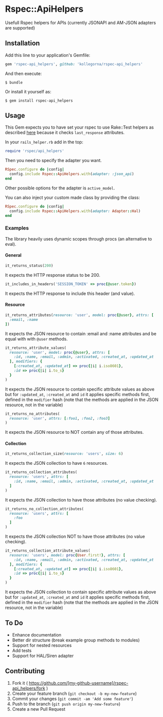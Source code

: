 # Rspec::ApiHelpers

Usefull Rspec helpers for APIs (currently JSONAPI and AM-JSON adapters are supported)

## Installation

Add this line to your application's Gemfile:

```ruby
gem 'rspec-api_helpers', github: 'kollegorna/rspec-api_helpers'
```

And then execute:

    $ bundle

Or install it yourself as:

    $ gem install rspec-api_helpers

## Usage
This Gem expects you to have set your rspec to use Rake::Test helpers as described
[here](https://gist.github.com/alex-zige/5795358) because it checks `last_response`
attributes.

In your `rails_helper.rb` add in the top:

```ruby
require 'rspec/api_helpers'
```

Then you need to specify the adapter you want.

```ruby
RSpec.configure do |config|
  config.include Rspec::ApiHelpers.with(adapter: :json_api)
end
```
Other possible options for the adapter is `active_model`.

You can also inject your custom made class by providing the class:
```ruby
RSpec.configure do |config|
  config.include Rspec::ApiHelpers.with(adapter: Adapter::Hal)
end
```

### Examples
The library heavily uses dynamic scopes through procs (an alternative to eval).


#### General

```ruby
it_returns_status(200)
```
It expects the HTTP response status to be 200.

```ruby
it_includes_in_headers('SESSION_TOKEN' => proc{@user.token})
```
It expects the HTTP response to include this header (and value).

#### Resource

```ruby
it_returns_attributes(resource: 'user', model: proc{@user}, attrs: [
  :email, :name
])
```

It expects the JSON resource to contain :email and :name attributes and
be equal with with `@user` methods.


```ruby
it_returns_attribute_values(
  resource: 'user', model: proc{@user}, attrs: [
    :id, :name, :email, :admin, :activated, :created_at, :updated_at
  ], modifiers: {
    [:created_at, :updated_at] => proc{|i| i.iso8601},
    :id => proc{|i| i.to_s}
  }
)
```
It expects the JSON resource to contain specific attribute values as above but for
`:updated_at`, `:created_at` and `id` it applies specific methods first, defined in the
`modifier` hash (note that the methods are applied in the JSON resource, not in the variable)

```ruby
it_returns_no_attributes(
  resource: 'user', attrs: [:foo1, :foo2, :foo3]
)
```
It expects the JSON resource to NOT contain any of those attributes.

#### Collection
```ruby
it_returns_collection_size(resource: 'users', size: 6)
```

It expects the JSON collection to have `6` resources.

```ruby
it_returns_collection_attributes(
  resource: 'users', attrs: [
    :id, :name, :email, :admin, :activated, :created_at, :updated_at
  ]
)
```

It expects the JSON collection to have those attributes (no value checking).


```ruby
it_returns_no_collection_attributes(
  resource: 'users', attrs: [
    :foo
  ]
)
```

It expects the JSON collection NOT to have those attributes (no value checking).


```ruby
it_returns_collection_attribute_values(
  resource: 'users', model: proc{User.first!}, attrs: [
    :id, :name, :email, :admin, :activated, :created_at, :updated_at
  ], modifiers: {
    [:created_at, :updated_at] => proc{|i| i.iso8601},
    :id => proc{|i| i.to_s}
  }
)
```

It expects the JSON collection to contain specific attribute values as above but for
`:updated_at`, `:created_at` and `id` it applies specific methods first, defined in the
`modifier` hash (note that the methods are applied in the JSON resource, not in the variable)


## To Do
* Enhance documentation
* Better dir structure (break example group methods to modules)
* Support for nested resources
* Add tests
* Support for HAL/Siren adapter

## Contributing

1. Fork it ( https://github.com/[my-github-username]/rspec-api_helpers/fork )
2. Create your feature branch (`git checkout -b my-new-feature`)
3. Commit your changes (`git commit -am 'Add some feature'`)
4. Push to the branch (`git push origin my-new-feature`)
5. Create a new Pull Request
